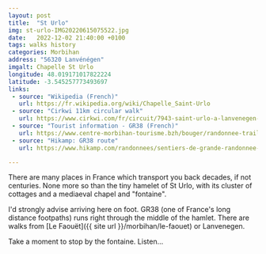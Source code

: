 ```yaml
---
layout: post
title:  "St Urlo"
img: st-urlo-IMG20220615075522.jpg
date:   2022-12-02 21:40:00 +0100
tags: walks history
categories: Morbihan
address: "56320 Lanvénégen"
imgalt: Chapelle St Urlo
longitude: 48.019171017822224
latitude: -3.545257773493697
links:
 - source: "Wikipedia (French)"
   url: https://fr.wikipedia.org/wiki/Chapelle_Saint-Urlo
 - source: "Cirkwi 11km circular walk"
   url: https://www.cirkwi.com/fr/circuit/7943-saint-urlo-a-lanvenegen-circuit-n-14
 - source: "Tourist information - GR38 (French)"
   url: https://www.centre-morbihan-tourisme.bzh/bouger/randonnee-trail-vtt-balade-a-cheval/itinerance/921-gr-38-un-concentre-de-bretagne-interieure.html
 - source: "Hikamp: GR38 route"
   url: https://www.hikamp.com/randonnees/sentiers-de-grande-randonnee-gr/gr38/

---
```

There are many places in France which transport you back decades, if not centuries. None more so than the tiny hamelet of St Urlo, with its cluster of cottages and a mediaeval chapel and "fontaine".

I'd strongly advise arriving here on foot. GR38 (one of France's long distance footpaths) runs right through the middle of the hamlet. There are walks from [Le Faouët]({{ site url }}/morbihan/le-faouet) or Lanvenegen.

Take a moment to stop by the fontaine. Listen...

